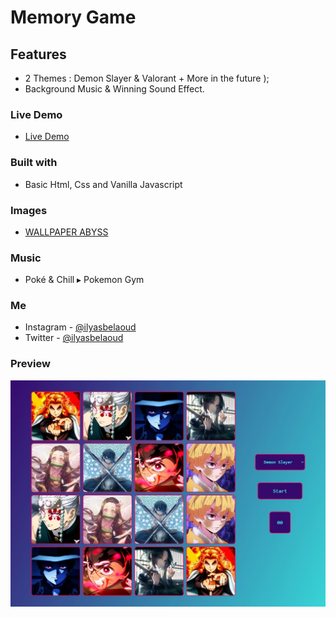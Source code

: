 # Memory Game

## Features
- 2 Themes : Demon Slayer & Valorant + More in the future );
- Background Music & Winning Sound Effect.

### Live Demo
- [Live Demo](https://ilyasbelaoud.github.io/memory-game/)

### Built with
- Basic Html, Css and Vanilla Javascript

### Images
- [WALLPAPER ABYSS](https://wall.alphacoders.com/)

### Music
- Poké & Chill ▸ Pokemon Gym  [](https://www.youtube.com/watch?v=5myuH7E-S5Q/)

### Me
- Instagram - [@ilyasbelaoud](https://www.instagram.com/ilyasbelaoud)
- Twitter - [@ilyasbelaoud](https://www.twitter.com/ilyasbelaoud)

### Preview
![Desktop Preview](/assets/preview.png)
